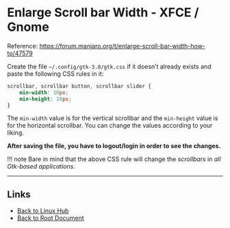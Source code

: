 # Enlarge Scroll bar Width - XFCE / Gnome

Reference: <https://forum.manjaro.org/t/enlarge-scroll-bar-width-how-to/47579>

Create the file `~/.config/gtk-3.0/gtk.css` if it doesn’t already exists and paste the following CSS rules in it:

```css
scrollbar, scrollbar button, scrollbar slider {
    min-width: 10px;
    min-height: 10px;
}
```

The `min-width` value is for the vertical scrollbar and the `min-height` value is for the horizontal scrollbar. You can change the values according to your liking.

**After saving the file, you have to logout/login in order to see the changes.**

!!! note
    Bare in mind that the above CSS rule will change the *scrollbars* in *all Gtk-based applications*.

----
<!-- Footer Begins Here -->
## Links

- [Back to Linux Hub](./README.md)
- [Back to Root Document](../README.md)
